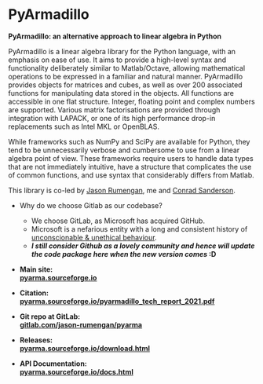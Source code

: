 # PyArmadillo
**PyArmadillo: an alternative approach to linear algebra in Python**

PyArmadillo is a linear algebra library for the Python language, with an emphasis on ease of use. It aims to
provide a high-level syntax and functionality deliberately similar to Matlab/Octave, allowing mathematical
operations to be expressed in a familiar and natural manner. PyArmadillo provides objects for matrices and
cubes, as well as over 200 associated functions for manipulating data stored in the objects. All functions are
accessible in one flat structure. Integer, floating point and complex numbers are supported. Various matrix
factorisations are provided through integration with LAPACK, or one of its high performance drop-in
replacements such as Intel MKL or OpenBLAS.

While frameworks such as NumPy and SciPy are available for Python, they tend to be unnecessarily
verbose and cumbersome to use from a linear algebra point of view. These frameworks require users to handle
data types that are not immediately intuitive, have a structure that complicates the use of common functions,
and use syntax that considerably differs from Matlab.


This library is co-led by [Jason Rumengan](https://www.jasonrumengan.my.id), me and [Conrad Sanderson](https://conradsanderson.id.au).

* Why do we choose Gitlab as our codebase?
  * We choose GitLab, as Microsoft has acquired GitHub.
  * Microsoft is a nefarious entity with a long and consistent history of [unconscionable & unethical behaviour](https://jacquesmattheij.com/what-is-wrong-with-microsoft-buying-github).
  * **_I still consider Github as a lovely community and hence will update the code package here when the new version comes_ :D**

* **Main site:**  
[**pyarma.sourceforge.io**](https://pyarma.sourceforge.io)  

* **Citation:**  
[**pyarma.sourceforge.io/pyarmadillo_tech_report_2021.pdf**](https://pyarma.sourceforge.io/pyarmadillo_tech_report_2021.pdf) 

* **Git repo at GitLab:**  
[**gitlab.com/jason-rumengan/pyarma**](https://gitlab.com/jason-rumengan/pyarma)  

* **Releases:**  
[**pyarma.sourceforge.io/download.html**](https://pyarma.sourceforge.io/download.html)

* **API Documentation:**  
[**pyarma.sourceforge.io/docs.html**](https://pyarma.sourceforge.io/docs.html)
